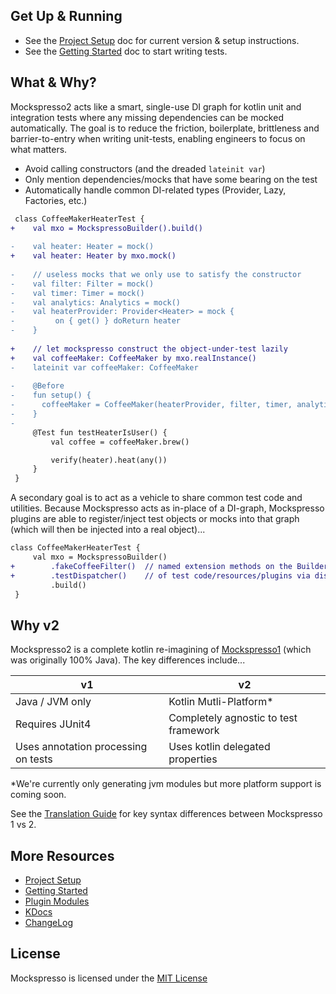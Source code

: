 ## Get Up & Running
 - See the [Project Setup](PROJECT_SETUP.md) doc for current version & setup instructions.
 - See the [Getting Started](GETTING_STARTED.md) doc to start writing tests.

## What & Why?
Mockspresso2 acts like a smart, single-use DI graph for kotlin unit and integration tests where any missing dependencies can be mocked automatically. The goal is to reduce the friction, boilerplate, brittleness and barrier-to-entry when writing unit-tests, enabling engineers to focus on what matters.

 - Avoid calling constructors (and the dreaded `lateinit var`)
 - Only mention dependencies/mocks that have some bearing on the test
 - Automatically handle common DI-related types (Provider, Lazy, Factories, etc.) 


```diff
 class CoffeeMakerHeaterTest {
+    val mxo = MockspressoBuilder().build()
 
-    val heater: Heater = mock()
+    val heater: Heater by mxo.mock()
 
-    // useless mocks that we only use to satisfy the constructor
-    val filter: Filter = mock()
-    val timer: Timer = mock()
-    val analytics: Analytics = mock()
-    val heaterProvider: Provider<Heater> = mock {
-         on { get() } doReturn heater
-    }
 
+    // let mockspresso construct the object-under-test lazily
+    val coffeeMaker: CoffeeMaker by mxo.realInstance()
-    lateinit var coffeeMaker: CoffeeMaker
 
-    @Before
-    fun setup() {
-      coffeeMaker = CoffeeMaker(heaterProvider, filter, timer, analytics)
-    }
-
     @Test fun testHeaterIsUser() {
         val coffee = coffeeMaker.brew()

         verify(heater).heat(any())
     }
 }
```

A secondary goal is to act as a vehicle to share common test code and utilities. Because Mockspresso acts as in-place of a DI-graph, Mockspresso plugins are able to register/inject test objects or mocks into that graph (which will then be injected into a real object)...

```diff
class CoffeeMakerHeaterTest {
     val mxo = MockspressoBuilder()
+        .fakeCoffeeFilter()  // named extension methods on the Builder allows for simple sharing
+        .testDispatcher()    // of test code/resources/plugins via discoverable composition
         .build()
 }
```


## Why v2
Mockspresso2 is a complete kotlin re-imagining of [Mockspresso1](https://episode6.github.io/mockspresso) (which was originally 100% Java). The key differences include...

| v1 | v2 |
| - | - |
| Java / JVM only | Kotlin Mutli-Platform* |
| Requires JUnit4 | Completely agnostic to test framework |
| Uses annotation processing on tests | Uses kotlin delegated properties |

\*We're currently only generating jvm modules but more platform support is coming soon.

See the [Translation Guide](TRANSLATION_GUIDE.md) for key syntax differences between Mockspresso 1 vs 2.


## More Resources

- [Project Setup](PROJECT_SETUP.md)
- [Getting Started](GETTING_STARTED.md)
- [Plugin Modules](PLUGINS.md)
- [KDocs](dokka/)
- [ChangeLog](CHANGELOG.md)

## License

Mockspresso is licensed under the [MIT License](https://github.com/episode6/mockspresso2/blob/master/LICENSE)
